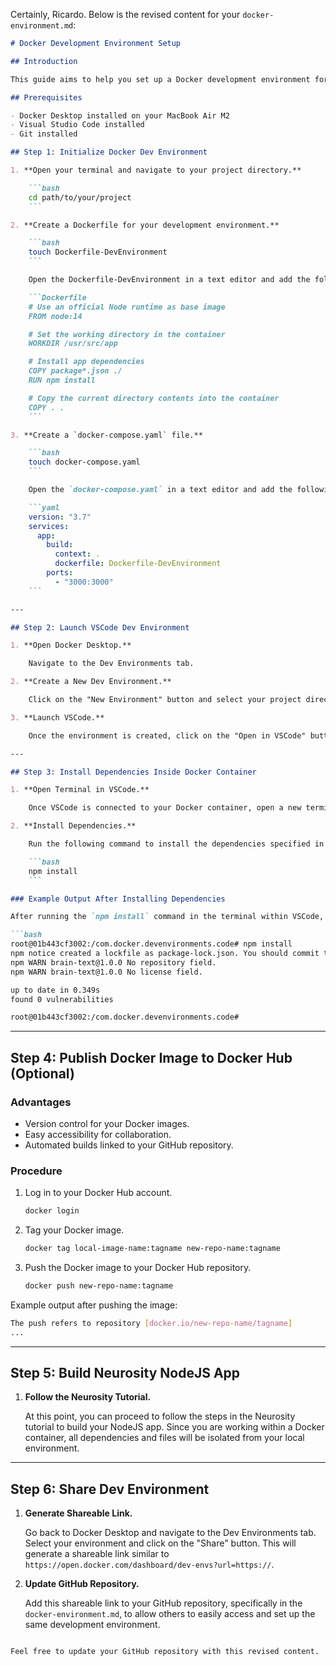 Certainly, Ricardo. Below is the revised content for your `docker-environment.md`:

```markdown
# Docker Development Environment Setup

## Introduction

This guide aims to help you set up a Docker development environment for your NodeJS application. By following these steps, you'll be able to develop your application within a Docker container, avoiding the need to install dependencies on your local machine.

## Prerequisites

- Docker Desktop installed on your MacBook Air M2
- Visual Studio Code installed
- Git installed

## Step 1: Initialize Docker Dev Environment

1. **Open your terminal and navigate to your project directory.**

    ```bash
    cd path/to/your/project
    ```

2. **Create a Dockerfile for your development environment.**

    ```bash
    touch Dockerfile-DevEnvironment
    ```

    Open the Dockerfile-DevEnvironment in a text editor and add the following content:

    ```Dockerfile
    # Use an official Node runtime as base image
    FROM node:14

    # Set the working directory in the container
    WORKDIR /usr/src/app

    # Install app dependencies
    COPY package*.json ./
    RUN npm install

    # Copy the current directory contents into the container
    COPY . .
    ```

3. **Create a `docker-compose.yaml` file.**

    ```bash
    touch docker-compose.yaml
    ```

    Open the `docker-compose.yaml` in a text editor and add the following content:

    ```yaml
    version: "3.7"
    services:
      app:
        build:
          context: .
          dockerfile: Dockerfile-DevEnvironment
        ports:
          - "3000:3000"
    ```

---

## Step 2: Launch VSCode Dev Environment

1. **Open Docker Desktop.**

    Navigate to the Dev Environments tab.

2. **Create a New Dev Environment.**

    Click on the "New Environment" button and select your project directory where the `docker-compose.yaml` and `Dockerfile-DevEnvironment` are located.

3. **Launch VSCode.**

    Once the environment is created, click on the "Open in VSCode" button. This will launch Visual Studio Code with the remote container extension, connecting it to your Docker container.

---

## Step 3: Install Dependencies Inside Docker Container

1. **Open Terminal in VSCode.**

    Once VSCode is connected to your Docker container, open a new terminal window inside VSCode. This terminal will be running inside your Docker container.

2. **Install Dependencies.**

    Run the following command to install the dependencies specified in your `package.json`:

    ```bash
    npm install
    ```

### Example Output After Installing Dependencies

After running the `npm install` command in the terminal within VSCode, you may see the following output:

```bash
root@01b443cf3002:/com.docker.devenvironments.code# npm install
npm notice created a lockfile as package-lock.json. You should commit this file.
npm WARN brain-text@1.0.0 No repository field.
npm WARN brain-text@1.0.0 No license field.

up to date in 0.349s
found 0 vulnerabilities

root@01b443cf3002:/com.docker.devenvironments.code#
```

---

## Step 4: Publish Docker Image to Docker Hub (Optional)

### Advantages

- Version control for your Docker images.
- Easy accessibility for collaboration.
- Automated builds linked to your GitHub repository.

### Procedure

1. Log in to your Docker Hub account.

    ```bash
    docker login
    ```

2. Tag your Docker image.

    ```bash
    docker tag local-image-name:tagname new-repo-name:tagname
    ```

3. Push the Docker image to your Docker Hub repository.

    ```bash
    docker push new-repo-name:tagname
    ```

Example output after pushing the image:

```bash
The push refers to repository [docker.io/new-repo-name/tagname]
...
```

---

## Step 5: Build Neurosity NodeJS App

1. **Follow the Neurosity Tutorial.**

    At this point, you can proceed to follow the steps in the Neurosity tutorial to build your NodeJS app. Since you are working within a Docker container, all dependencies and files will be isolated from your local environment.

---

## Step 6: Share Dev Environment

1. **Generate Shareable Link.**

    Go back to Docker Desktop and navigate to the Dev Environments tab. Select your environment and click on the "Share" button. This will generate a shareable link similar to `https://open.docker.com/dashboard/dev-envs?url=https://`.

2. **Update GitHub Repository.**

    Add this shareable link to your GitHub repository, specifically in the `docker-environment.md`, to allow others to easily access and set up the same development environment.
```

Feel free to update your GitHub repository with this revised content.